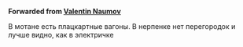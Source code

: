 **Forwarded from [Valentin Naumov](https://t.me/valnaumov)**

В мотане есть плацкартные вагоны.
В нерпенке нет перегородок и лучше видно, как в электричке